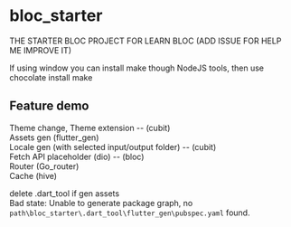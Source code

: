 # bloc_starter

THE STARTER BLOC PROJECT FOR LEARN BLOC (ADD ISSUE FOR HELP ME IMPROVE IT)

If using window you can install make though NodeJS tools, then use chocolate install make

## Feature demo

Theme change, Theme extension -- (cubit)   <br>
Assets gen (flutter_gen)  <br>
Locale gen (with selected input/output folder) -- (cubit)   <br>
Fetch API placeholder (dio) -- (bloc)   <br>
Router (Go_router)   <br>
Cache (hive)   <br>


delete .dart_tool if gen assets  <br> 
Bad state: Unable to generate package graph, no `path\bloc_starter\.dart_tool\flutter_gen\pubspec.yaml` found.  <br>
